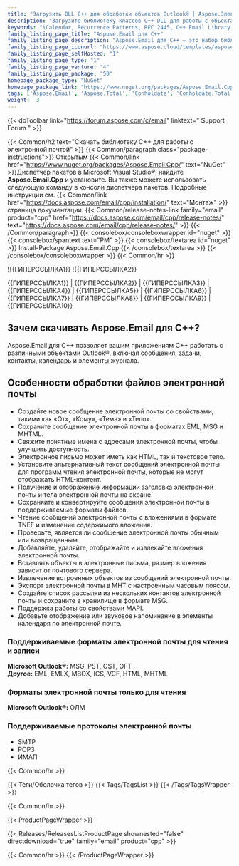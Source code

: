 ```yaml
---
title: "Загрузить DLL C++ для обработки объектов Outlook® | Aspose.Электронная почта"
description: "Загрузите библиотеку классов C++ DLL для работы с объектами Outlook®; сообщения электронной почты, задачи, контакты, календарь и элементы журнала через API. Поддерживает SMTP, POP3 и IMAP."
keywords: "iCalendar, Recurrence Patterns, RFC 2445, C++ Email Library, C++ Outlook Library"
family_listing_page_title: "Aspose.Email для C++"
family_listing_page_description: "Aspose.Email для C++ — это набор библиотек классов, объединенных для создания мощного API программирования электронной почты, который упрощает работу с рядом форматов сообщений электронной почты, таких как MSG, EML, EMLX и MHT."
family_listing_page_iconurl: "https://www.aspose.cloud/templates/aspose/App_Themes/V3/images/email/272x272/aspose_email-for-cpp.png"
family_listing_page_selfHosted: "1"
family_listing_page_type: "1"
family_listing_page_venture: "4"
family_listing_page_package: "50"
homepage_package_type: "NuGet"
homepage_package_link: "https://www.nuget.org/packages/Aspose.Email.Cpp/"
tags: ['Aspose.Email', 'Aspose.Total', 'Conholdate', 'Conholdate.Total', 'Office-Automation', 'MSG', 'PST', 'OST', 'OFT', 'OLM', 'EML', 'EMLX', 'MBOX', 'ICS', 'VCF', 'HTML', 'MHTML', 'MHT', 'Mail', 'MIME', 'iCalender', 'SMTP', 'POP3', 'IMAP', 'Protocols', 'RFC2445', 'RFC822', 'Windows', 'Linux', 'VisualStudio', 'GCC', 'CLang', 'Component', 'Assembly', 'C++', 'API', 'Email-API', 'Distribution-List', 'MAPI', 'Parsing-MSG', 'Viewing-MSG', 'Email-Message-Extraction', 'Email', 'Mail-Message', 'EWS-Client', 'EML-to-MSG', 'Email-to-EML', 'Email-to-MHT', 'Mail-to-MHTML', 'Native', 'C++', 'CPP', 'Exchange']
weight:  3
---
```


{{< dbToolbar link="https://forum.aspose.com/c/email" linktext=" Support Forum " >}}

{{< Common/h2 text="Скачать библиотеку C++ для работы с электронной почтой"  >}}
{{< Common/paragraph class="package-instructions">}}
Открытым
{{< Common/link href="https://www.nuget.org/packages/Aspose.Email.Cpp/" text="NuGet"  >}}Диспетчер пакетов в Microsoft Visual Studio®, найдите <b>Aspose.Email.Cpp</b> и установите. Вы также можете использовать следующую команду в консоли диспетчера пакетов. Подробные инструкции см.
{{< Common/link href="https://docs.aspose.com/email/cpp/installation/" text="Монтаж"  >}}страница документации.
{{< Common/release-notes-link family="email" product="cpp" href="https://docs.aspose.com/email/cpp/release-notes/" text="https://docs.aspose.com/email/cpp/release-notes/"  >}}
{{< /Common/paragraph>}}
{{< consolebox/consoleboxwrapper id="nuget" >}}
       {{< consolebox/spantext text="PM" >}}
       {{< consolebox/textarea id="nuget" >}} Install-Package Aspose.Email.Cpp {{< /consolebox/textarea >}}
{{< /consolebox/consoleboxwrapper >}}
{{< Common/hr >}}

!{{ГИПЕРССЫЛКА1}} !{{ГИПЕРССЫЛКА2}}

{{ГИПЕРССЫЛКА1}} | {{ГИПЕРССЫЛКА2}} | {{ГИПЕРССЫЛКА3}} | {{ГИПЕРССЫЛКА4}} | {{ГИПЕРССЫЛКА5}} | {{ГИПЕРССЫЛКА6}} | {{ГИПЕРССЫЛКА7}} | {{ГИПЕРССЫЛКА8}} | {{ГИПЕРССЫЛКА9}} | {{ГИПЕРССЫЛКА10}}

## Зачем скачивать Aspose.Email для C++?

Aspose.Email для C++ позволяет вашим приложениям C++ работать с различными объектами Outlook®, включая сообщения, задачи, контакты, календарь и элементы журнала.

## Особенности обработки файлов электронной почты

- Создайте новое сообщение электронной почты со свойствами, такими как «От», «Кому», «Тема» и «Тело».
- Сохраните сообщение электронной почты в форматах EML, MSG и MHTML.
- Свяжите понятные имена с адресами электронной почты, чтобы улучшить доступность.
- Электронное письмо может иметь как HTML, так и текстовое тело.
- Установите альтернативный текст сообщений электронной почты для программ чтения электронной почты, которые не могут отображать HTML-контент.
- Получение и отображение информации заголовка электронной почты и тела электронной почты на экране.
- Сохраняйте и конвертируйте сообщения электронной почты в поддерживаемые форматы файлов.
- Чтение сообщений электронной почты с вложениями в формате TNEF и изменение содержимого вложения.
- Проверьте, является ли сообщение электронной почты обычным или возвращенным.
- Добавляйте, удаляйте, отображайте и извлекайте вложения электронной почты.
- Вставлять объекты в электронные письма, размер вложения зависит от почтового сервера.
- Извлечение встроенных объектов из сообщений электронной почты.
- Экспорт электронной почты в MHT с настроенным часовым поясом.
- Создайте список рассылки из нескольких контактов электронной почты и сохраните в хранилище в формате MSG.
- Поддержка работы со свойствами MAPI.
- Добавьте отображение или звуковое напоминание в элементы календаря по электронной почте.

### Поддерживаемые форматы электронной почты для чтения и записи

**Microsoft Outlook®:** MSG, PST, OST, OFT\
**Другое:** EML, EMLX, MBOX, ICS, VCF, HTML, MHTML

### Форматы электронной почты только для чтения

**Microsoft Outlook®:** ОЛМ

### Поддерживаемые протоколы электронной почты

- SMTP
- POP3
- ИМАП

{{< Common/hr >}}

{{< Теги/Оболочка тегов >}}
 {{< Tags/TagsList >}}
{{< /Tags/TagsWrapper >}}

{{< Common/hr >}}

{{< ProductPageWrapper >}}
<!-- ReleasesListProductPage-->
   {{< Releases/ReleasesListProductPage shownested="false"  directdownload="true" family="email" product="cpp" >}}
<!-- /ReleasesListProductPage-->
{{< Common/hr >}}
{{< /ProductPageWrapper >}}


